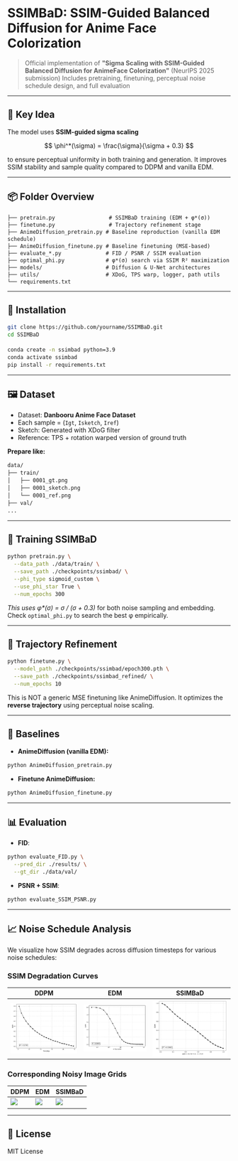 # SSIMBaD: SSIM-Guided Balanced Diffusion for Anime Face Colorization

> Official implementation of
> **"Sigma Scaling with SSIM-Guided Balanced Diffusion for AnimeFace Colorization"** (NeurIPS 2025 submission)
> Includes pretraining, finetuning, perceptual noise schedule design, and full evaluation

---

## 🧠 Key Idea

The model uses **SSIM-guided sigma scaling**

$$
\phi^*(\sigma) = \frac{\sigma}{\sigma + 0.3}
$$

to ensure perceptual uniformity in both training and generation.
It improves SSIM stability and sample quality compared to DDPM and vanilla EDM.

---

## 📦 Folder Overview

```
├── pretrain.py                 # SSIMBaD training (EDM + φ*(σ))
├── finetune.py                 # Trajectory refinement stage
├── AnimeDiffusion_pretrain.py # Baseline reproduction (vanilla EDM schedule)
├── AnimeDiffusion_finetune.py # Baseline finetuning (MSE-based)
├── evaluate_*.py              # FID / PSNR / SSIM evaluation
├── optimal_phi.py             # φ*(σ) search via SSIM R² maximization
├── models/                    # Diffusion & U-Net architectures
├── utils/                     # XDoG, TPS warp, logger, path utils
└── requirements.txt
```

---

## 🚀 Installation

```bash
git clone https://github.com/yourname/SSIMBaD.git
cd SSIMBaD

conda create -n ssimbad python=3.9
conda activate ssimbad
pip install -r requirements.txt
```

---

## 🖼️ Dataset

* Dataset: **Danbooru Anime Face Dataset**
* Each sample = (`Igt`, `Isketch`, `Iref`)
* Sketch: Generated with XDoG filter
* Reference: TPS + rotation warped version of ground truth

**Prepare like:**

```bash
data/
├── train/
│   ├── 0001_gt.png
│   ├── 0001_sketch.png
│   └── 0001_ref.png
├── val/
...
```

---

## 🧪 Training SSIMBaD

```bash
python pretrain.py \
  --data_path ./data/train/ \
  --save_path ./checkpoints/ssimbad/ \
  --phi_type sigmoid_custom \
  --use_phi_star True \
  --num_epochs 300
```

*This uses φ\*(σ) = σ / (σ + 0.3)* for both noise sampling and embedding.
Check `optimal_phi.py` to search the best φ empirically.

---

## 🎯 Trajectory Refinement

```bash
python finetune.py \
  --model_path ./checkpoints/ssimbad/epoch300.pth \
  --save_path ./checkpoints/ssimbad_refined/ \
  --num_epochs 10
```

This is NOT a generic MSE finetuning like AnimeDiffusion.
It optimizes the **reverse trajectory** using perceptual noise scaling.

---

## 🧪 Baselines

* **AnimeDiffusion (vanilla EDM):**

```bash
python AnimeDiffusion_pretrain.py
```

* **Finetune AnimeDiffusion:**

```bash
python AnimeDiffusion_finetune.py
```

---

## 📊 Evaluation

* **FID**:

```bash
python evaluate_FID.py \
  --pred_dir ./results/ \
  --gt_dir ./data/val/
```

* **PSNR + SSIM**:

```bash
python evaluate_SSIM_PSNR.py
```

---

## 📈 Noise Schedule Analysis

We visualize how SSIM degrades across diffusion timesteps for various noise schedules:

### SSIM Degradation Curves

| DDPM                            | EDM                            | SSIMBaD                        |
| ------------------------------- | ------------------------------ | ------------------------------ |
| ![](assets/ssim_curve_ddpm.png) | ![](assets/ssim_curve_edm.png) | ![](assets/ssim_curve_phi.png) |

### Corresponding Noisy Image Grids

| DDPM                                  | EDM                                  | SSIMBaD                              |
| ------------------------------------- | ------------------------------------ | ------------------------------------ |
| ![](assets/noisy_image_grid_ddpm.png) | ![](assets/noisy_image_grid_edm.png) | ![](assets/noisy_image_grid_phi.png) |

---

## 📜 License

MIT License